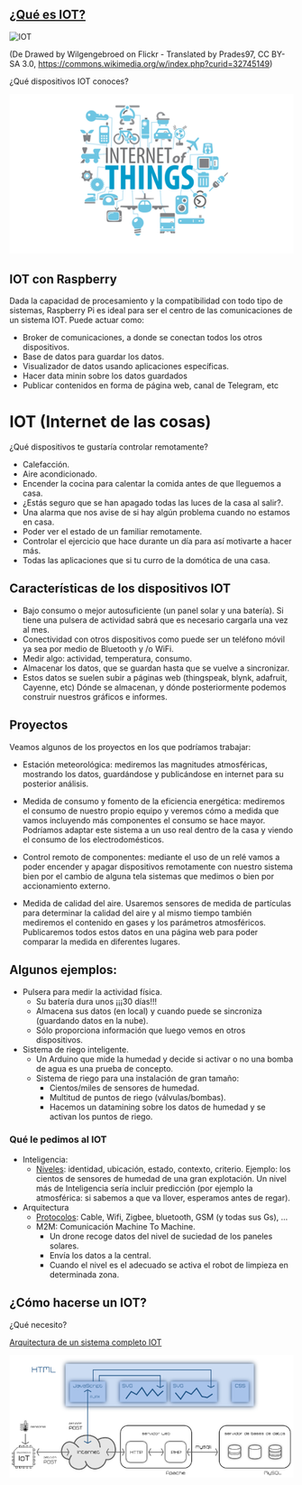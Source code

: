 ## [¿Qué es IOT?](https://es.wikipedia.org/wiki/Internet_de_las_cosas)

![IOT](https://upload.wikimedia.org/wikipedia/commons/f/f2/Internet_de_las_Cosas.jpg)

(De Drawed by Wilgengebroed on Flickr - Translated by Prades97, CC BY-SA 3.0, https://commons.wikimedia.org/w/index.php?curid=32745149)


¿Qué dispositivos IOT conoces?

![Dispositivos IOT](./images/IOTs.png)

## IOT con Raspberry

Dada la capacidad de procesamiento y la compatibilidad con todo tipo de sistemas, Raspberry Pi es ideal para ser el centro de las comunicaciones de un sistema IOT. Puede actuar como:

* Broker de comunicaciones, a donde se conectan todos los otros dispositivos.
* Base de datos para guardar los datos.
* Visualizador de datos usando aplicaciones específicas.
* Hacer  data minin sobre los datos guardados
* Publicar contenidos en forma de página web, canal de Telegram, etc

# IOT (Internet de las cosas)

¿Qué dispositivos te gustaría controlar remotamente?

* Calefacción.
* Aire acondicionado.
* Encender la cocina para calentar la comida antes de que lleguemos a casa.
* ¿Estás seguro que se han apagado todas las luces de la casa al salir?.
* Una alarma que nos avise de si hay algún problema cuando no estamos en casa.
* Poder ver el estado de un familiar remotamente.
* Controlar el ejercicio que hace durante un día para así motivarte a hacer más.
* Todas las aplicaciones que si tu curro de la domótica de una casa.

## Características de los dispositivos IOT

* Bajo consumo o mejor autosuficiente (un panel solar y una batería). Si tiene una pulsera de actividad sabrá que es necesario cargarla una vez al mes.
* Conectividad con otros dispositivos como puede ser un teléfono móvil ya sea por medio de Bluetooth y /o WiFi.
* Medir algo: actividad, temperatura, consumo.
* Almacenar los datos, que se guardan hasta que se vuelve a sincronizar.
* Estos datos se suelen subir a páginas web (thingspeak, blynk, adafruit, Cayenne, etc) Dónde se almacenan, y dónde posteriormente podemos construir nuestros gráficos e informes.

## Proyectos

Veamos algunos de los proyectos en los que podríamos trabajar:

* Estación meteorológica: mediremos las magnitudes atmosféricas, mostrando los datos, guardándose y publicándose en internet para su posterior análisis.

* Medida de consumo y fomento de la eficiencia energética: mediremos el consumo de nuestro propio equipo y veremos cómo a medida que vamos incluyendo más componentes el consumo se hace mayor. Podríamos adaptar este sistema a un uso real dentro de la casa y viendo el consumo de los electrodomésticos.

* Control remoto de componentes: mediante el uso de un relé vamos a poder encender y apagar dispositivos remotamente con nuestro sistema bien por el cambio de alguna tela sistemas que medimos o bien por accionamiento externo.

* Medida de calidad del aire. Usaremos sensores de medida de partículas para determinar la calidad del aire y al mismo tiempo también mediremos el contenido en gases y los parámetros atmosféricos. Publicaremos todos estos datos en una página web para poder comparar la medida en diferentes lugares.

## Algunos ejemplos:

* Pulsera para medir la actividad física.
  * Su batería dura unos ¡¡¡30 días!!!
  * Almacena sus datos (en local) y cuando puede se sincroniza (guardando datos en la nube).
  * Sólo proporciona información que luego vemos en otros dispositivos.
* Sistema de riego inteligente.
  * Un Arduino que mide la humedad y decide si activar o no una bomba de agua es una prueba de concepto.
  * Sistema de riego para una instalación de gran tamaño:
    * Cientos/miles de sensores de humedad.
    * Multitud de puntos de riego (válvulas/bombas).
    * Hacemos un datamining sobre los datos de humedad y se activan los puntos de riego.

### Qué le pedimos al IOT

* Inteligencia:
    * [Niveles](http://www.domodesk.com/a-fondo-que-es-el-internet-de-las-cosas): identidad, ubicación, estado, contexto, criterio. Ejemplo: los cientos de sensores de humedad de una gran explotación. Un nivel más de Inteligencia sería incluir predicción (por ejemplo la atmosférica: si sabemos a que va llover, esperamos antes de regar).
* Arquitectura
  * [Protocolos](http://www.domodesk.com/a-fondo-que-es-el-internet-de-las-cosas): Cable, Wifi, Zigbee, bluetooth, GSM (y todas sus Gs), ...
  * M2M: Comunicación Machine To Machine.
    * Un drone recoge datos del nivel de suciedad de los paneles solares.
    * Envía los datos  a la central.
    * Cuando el nivel es el adecuado se activa el robot de limpieza en determinada zona.


## ¿Cómo hacerse un IOT?

¿Qué necesito?

[Arquitectura de un sistema completo IOT](https://polaridad.es/grafica-sensor-internet-de-las-cosas-iot/)

![Arquitectura IOT](./images/ArquitecturaIOT.png)

